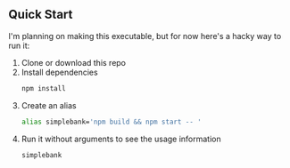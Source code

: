 ## Quick Start

I'm planning on making this executable, but for now here's a hacky way to run it:

1. Clone or download this repo
2. Install dependencies
	```bash
	npm install
	```
3. Create an alias
	```bash
	alias simplebank='npm build && npm start -- '
	```
4. Run it without arguments to see the usage information
   ```bash
   simplebank
   ```
